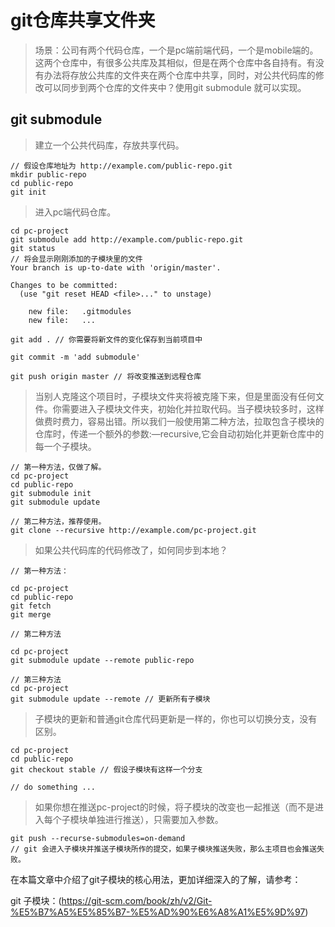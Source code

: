 # git仓库共享文件夹

> 场景：公司有两个代码仓库，一个是pc端前端代码，一个是mobile端的。这两个仓库中，有很多公共库及其相似，但是在两个仓库中各自持有。有没有办法将存放公共库的文件夹在两个仓库中共享，同时，对公共代码库的修改可以同步到两个仓库的文件夹中？使用git submodule 就可以实现。

## git submodule

> 建立一个公共代码库，存放共享代码。

```
// 假设仓库地址为 http://example.com/public-repo.git
mkdir public-repo
cd public-repo 
git init 
```



> 进入pc端代码仓库。

```
cd pc-project
git submodule add http://example.com/public-repo.git
git status 
// 将会显示刚刚添加的子模块里的文件
Your branch is up-to-date with 'origin/master'.

Changes to be committed:
  (use "git reset HEAD <file>..." to unstage)

	new file:   .gitmodules
	new file:   ...

git add . // 你需要将新文件的变化保存到当前项目中

git commit -m 'add submodule'

git push origin master // 将改变推送到远程仓库
```

> 当别人克隆这个项目时，子模块文件夹将被克隆下来，但是里面没有任何文件。你需要进入子模块文件夹，初始化并拉取代码。当子模块较多时，这样做费时费力，容易出错。所以我们一般使用第二种方法，拉取包含子模块的仓库时，传递一个额外的参数:—recursive,它会自动初始化并更新仓库中的每一个子模块。

```
// 第一种方法，仅做了解。
cd pc-project
cd public-repo
git submodule init
git submodule update
```



```
// 第二种方法，推荐使用。
git clone --recursive http://example.com/pc-project.git
```

> 如果公共代码库的代码修改了，如何同步到本地？

```
// 第一种方法：

cd pc-project
cd public-repo
git fetch
git merge

// 第二种方法

cd pc-project
git submodule update --remote public-repo

// 第三种方法
cd pc-project
git submodule update --remote // 更新所有子模块
```

> 子模块的更新和普通git仓库代码更新是一样的，你也可以切换分支，没有区别。

```
cd pc-project
cd public-repo
git checkout stable // 假设子模块有这样一个分支

// do something ...
```

> 如果你想在推送pc-project的时候，将子模块的改变也一起推送（而不是进入每个子模块单独进行推送），只需要加入参数。

```
git push --recurse-submodules=on-demand
// git 会进入子模块并推送子模块所作的提交，如果子模块推送失败，那么主项目也会推送失败。
```



在本篇文章中介绍了git子模块的核心用法，更加详细深入的了解，请参考：

git 子模块：(https://git-scm.com/book/zh/v2/Git-%E5%B7%A5%E5%85%B7-%E5%AD%90%E6%A8%A1%E5%9D%97)

